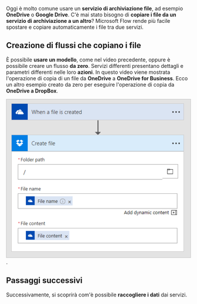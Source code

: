 Oggi è molto comune usare un **servizio di archiviazione file**, ad esempio **OneDrive** o **Google Drive**.  C'è mai stato bisogno di **copiare i file da un servizio di archiviazione a un altro**?  Microsoft Flow rende più facile spostare e copiare automaticamente i file tra due servizi.

## <a name="creating-flows-that-copy-files"></a>Creazione di flussi che copiano i file

È possibile **usare un modello**, come nel video precedente, oppure è possibile creare un flusso **da zero**.  Servizi differenti presentano dettagli e parametri differenti nelle loro **azioni**.  In questo video viene mostrata l'operazione di copia di un file da **OneDrive** a **OneDrive for Business**.  Ecco un altro esempio creato da zero per eseguire l'operazione di copia da **OneDrive a DropBox**.

![Da OneDrive a DropBox](./media/learning-copy-files/onedrive-to-dropbox.png).

## <a name="next-steps"></a>Passaggi successivi

Successivamente, si scoprirà com'è possibile **raccogliere i dati** dai servizi.

